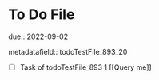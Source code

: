 # To Do File

due:: 2022-09-02

metadatafield:: todoTestFile_893_20

- [ ] Task of todoTestFile_893 1 [[Query me]]
